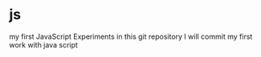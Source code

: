 # js
my first JavaScript Experiments
in this git repository I will commit my first work with java script
